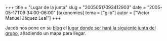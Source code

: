 +++
title = "Lugar de la junta"
slug = "20050517093412903"
date = "2005-05-17T09:34:00-06:00"
[taxonomies]
tema = ["glib"]
autor = ["Víctor Manuel Jáquez Leal"]
+++

Jacob nos pone en su [blog](http://jacob.blogsome.com/) el [lugar donde
ser hará la siguiente junta del
grupo](http://jacob.blogsome.com/2005/05/17/proxima-reunion-del-glib/),
añadiendo un mapa para llegar.
